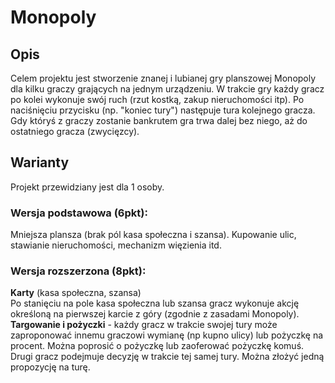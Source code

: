 # Monopoly

## Opis 
Celem projektu jest stworzenie znanej i lubianej gry planszowej Monopoly dla kilku graczy grających na jednym urządzeniu.
W trakcie gry każdy gracz po kolei wykonuje swój ruch (rzut kostką, zakup nieruchomości itp).
Po naciśnięciu przycisku (np. "koniec tury") następuje tura kolejnego gracza.
Gdy któryś z graczy zostanie bankrutem gra trwa dalej bez niego, aż do ostatniego gracza (zwycięzcy).

## Warianty
Projekt przewidziany jest dla 1 osoby.
### Wersja podstawowa (6pkt):
Mniejsza plansza (brak pól kasa społeczna i szansa).
Kupowanie ulic, stawianie nieruchomości, mechanizm więzienia itd.

### Wersja rozszerzona (8pkt):
**Karty** (kasa społeczna, szansa)  
Po stanięciu na pole kasa społeczna lub szansa gracz wykonuje akcję określoną na pierwszej karcie z góry (zgodnie z zasadami Monopoly).
**Targowanie i pożyczki** - każdy gracz w trakcie swojej tury może zaproponować innemu graczowi wymianę
(np kupno ulicy) lub pożyczkę na procent. Można poprosić o pożyczkę lub zaoferować pożyczkę komuś. Drugi gracz podejmuje decyzję w trakcie tej samej tury.
Można złożyć jedną propozycję na turę.
